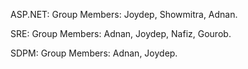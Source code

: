 ASP.NET:
      Group Members: Joydep, Showmitra, Adnan.

SRE:
      Group Members: Adnan, Joydep, Nafiz, Gourob.

SDPM:
      Group Members: Adnan, Joydep.
